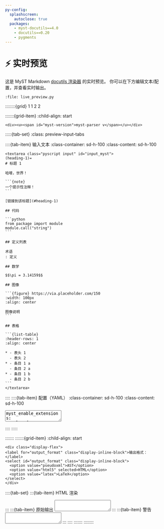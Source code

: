 ```yaml
---
py-config:
  splashscreen:
    autoclose: true
  packages:
    - myst-docutils==4.0
    - docutils==0.20
    - pygments
---
```


# ⚡ 实时预览

这是 MyST Markdown [docutils 渲染器](docutils.md) 的实时预览。
你可以在下方编辑文本/配置，并查看实时输出。

```{py-script}
:file: live_preview.py
```

::::::::{grid} 1 1 2 2

:::::::{grid-item}
:child-align: start

```{raw} html
<div><u><span id="myst-version">myst-parser v</span></u></div>
```

:::::{tab-set}
:class: preview-input-tabs

::::{tab-item} 输入文本
:class-container: sd-h-100
:class-content: sd-h-100

````{raw} html
<textarea class="pyscript input" id="input_myst">
(heading-1)=
# 标题 1

哈喽，世界！

```{note}
一个提示性注释！
```

[链接到该标题](#heading-1)

## 代码

```python
from package import module
module.call("string")
```

## 定义列表

术语
: 定义

## 数学

$$\pi = 3.14159$$

## 图像

```{figure} https://via.placeholder.com/150
:width: 100px
:align: center

图像说明
```

## 表格

```{list-table}
:header-rows: 1
:align: center

* - 表头 1
  - 表头 2
* - 条目 1 a
  - 条目 2 a
* - 条目 1 b
  - 条目 2 b
```
</textarea>
````

::::
::::{tab-item} 配置（YAML）
:class-container: sd-h-100
:class-content: sd-h-100

<textarea class="pyscript input" id="input_config">
myst_enable_extensions:
- colon_fence
- deflist
- dollarmath
myst_heading_anchors: 2
myst_highlight_code_blocks: true
</textarea>
::::
:::::

:::::::
:::::::{grid-item}
:child-align: start

```{raw} html
<div class="display-flex">
<label for="output_format" class="display-inline-block">输出格式：</label>
<select id="output_format" class="display-inline-block">
  <option value="pseudoxml">AST</option>
  <option value="html5" selected>HTML</option>
  <option value="latex">LaTeX</option>
</select>
</div>
```

::::{tab-set}
:::{tab-item} HTML 渲染
<div class="pyscript" id="output_html"></div>
:::
:::{tab-item} 原始输出
<textarea class="pyscript output" id="output_raw" readonly="true"></textarea>
:::
:::{tab-item} 警告
<textarea class="pyscript output" id="output_warnings" readonly="true"></textarea>
:::
::::
:::::::
::::::::